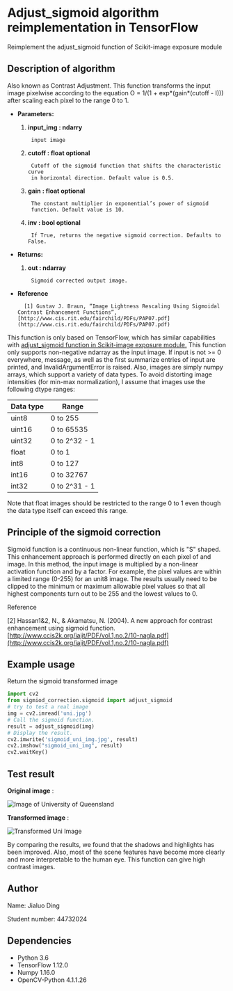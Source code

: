 # Adjust_sigmoid algorithm reimplementation in TensorFlow
Reimplement the adjust_sigmoid function of Scikit-image exposure module

## Description of algorithm
Also known as Contrast Adjustment. This function transforms the input image pixelwise according to the equation O = 1/(1 + exp*(gain*(cutoff - I))) after scaling each pixel to the range 0 to 1.
  
* __Parameters:__
	1. __input_img : ndarry__  
	
			input image
				
	2. __cutoff : float optional__ 
	
			Cutoff of the sigmoid function that shifts the characteristic curve 
			in horizontal direction. Default value is 0.5.
			
	3. __gain : float optional__
	
			The constant multiplier in exponential’s power of sigmoid 
			function. Default value is 10.
			
	4. __inv : bool optional__
	
			If True, returns the negative sigmoid correction. Defaults to False.
			
* __Returns:__

	1. __out : ndarray__
	
			Sigmoid corrected output image.

* __Reference__

		[1] Gustav J. Braun, “Image Lightness Rescaling Using Sigmoidal Contrast Enhancement Functions”, [http://www.cis.rit.edu/fairchild/PDFs/PAP07.pdf](http://www.cis.rit.edu/fairchild/PDFs/PAP07.pdf)

This function is only based on TensorFlow, which has similar capabilities with [adjust_sigmoid function in Scikit-image exposure module.](https://scikit-image.org/docs/stable/api/skimage.exposure.html#skimage.exposure.adjust_sigmoid)
This function only supports non-negative ndarray as the input image. If input is not >= 0 everywhere, message, as well as the first summarize entries of input are printed, and InvalidArgumentError is raised.
Also, images are simply numpy arrays, which support a variety of data types. To avoid distorting image intensities (for min-max normalization), I assume that images use the following dtype ranges:

Data type | Range
------------ | -------------
uint8 | 0 to 255
uint16 | 0 to 65535
uint32 | 0 to 2^32 - 1
float | 0 to 1
int8 | 0 to 127
int16 | 0 to 32767
int32 | 0 to 2^31 - 1

Note that float images should be restricted to the range 0 to 1 even though the data type itself can exceed this range.

## Principle of the sigmoid correction
Sigmoid function is a continuous non-linear function, which is "S" shaped. 
This enhancement approach is performed directly on each pixel of and image. 
In this method, the input image is multiplied by a non-linear activation function and by a factor.
For example, the pixel values are within a limited range (0-255) for an unit8 image.
The results usually need to be clipped to the minimum or maximum allowable pixel values so that all highest components turn out to be 255 and the lowest values to 0.

Reference

[2] Hassan1&2, N., & Akamatsu, N. (2004). A new approach for contrast enhancement using sigmoid function. [http://www.ccis2k.org/iajit/PDF/vol.1,no.2/10-nagla.pdf](http://www.ccis2k.org/iajit/PDF/vol.1,no.2/10-nagla.pdf)

## Example usage
Return the sigmoid transformed image
```python
import cv2
from sigmiod_correction.sigmoid import adjust_sigmoid
# try to test a real image
img = cv2.imread('uni.jpg')
# Call the sigmoid function.
result = adjust_sigmoid(img)
# Display the result.
cv2.imwrite('sigmoid_uni_img.jpg', result)
cv2.imshow("sigmoid_uni_img", result)
cv2.waitKey()
```
	
## Test result
__Original image__ :

![Image of University of Queensland](https://github.com/RoyUQ/PatternFlow/blob/topic-algorithms/image/sigmiod_correction/resources/uni.jpg)

__Transformed image__ :

![Transformed Uni Image](https://github.com/RoyUQ/PatternFlow/blob/topic-algorithms/image/sigmiod_correction/resources/sigmoid_uni_img.jpg)

By comparing the results, we found that the shadows and highlights has been improved. Also, most of the scene features have become more clearly and more interpretable to the human eye.
This function can give high contrast images.

## Author
Name: Jialuo Ding

Student number: 44732024

## Dependencies
* Python 3.6
* TensorFlow 1.12.0
* Numpy 1.16.0
* OpenCV-Python 4.1.1.26
